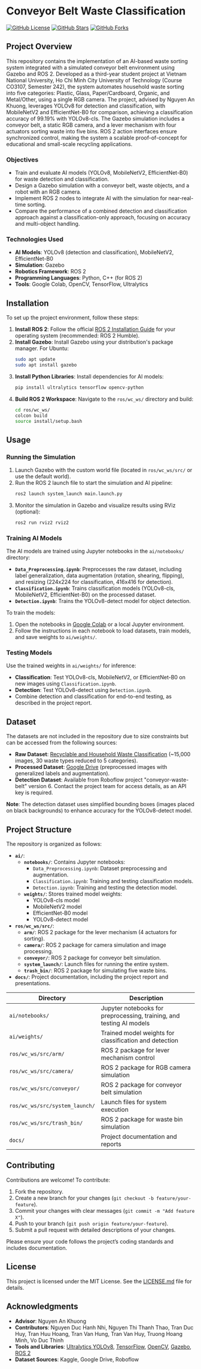 # Conveyor Belt Waste Classification

[![GitHub License](https://img.shields.io/github/license/sjncojnn/Conveyor-Waste-Classification)](LICENSE.md)
[![GitHub Stars](https://img.shields.io/github/stars/sjncojnn/Conveyor-Waste-Classification)](https://github.com/sjncojnn/Conveyor-Waste-Classification/stargazers)
[![GitHub Forks](https://img.shields.io/github/forks/sjncojnn/Conveyor-Waste-Classification)](https://github.com/sjncojnn/Conveyor-Waste-Classification/network)

## Project Overview

This repository contains the implementation of an AI-based waste sorting system integrated with a simulated conveyor belt environment using Gazebo and ROS 2. Developed as a third-year student project at Vietnam National University, Ho Chi Minh City University of Technology (Course CO3107, Semester 242), the system automates household waste sorting into five categories: Plastic, Glass, Paper/Cardboard, Organic, and Metal/Other, using a single RGB camera. The project, advised by Nguyen An Khuong, leverages YOLOv8 for detection and classification, with MobileNetV2 and EfficientNet-B0 for comparison, achieving a classification accuracy of 99.19% with YOLOv8-cls. The Gazebo simulation includes a conveyor belt, a static RGB camera, and a lever mechanism with four actuators sorting waste into five bins. ROS 2 action interfaces ensure synchronized control, making the system a scalable proof-of-concept for educational and small-scale recycling applications.

### Objectives
- Train and evaluate AI models (YOLOv8, MobileNetV2, EfficientNet-B0) for waste detection and classification.
- Design a Gazebo simulation with a conveyor belt, waste objects, and a robot with an RGB camera.
- Implement ROS 2 nodes to integrate AI with the simulation for near-real-time sorting.
- Compare the performance of a combined detection and classification approach against a classification-only approach, focusing on accuracy and multi-object handling.

### Technologies Used
- **AI Models**: YOLOv8 (detection and classification), MobileNetV2, EfficientNet-B0
- **Simulation**: Gazebo
- **Robotics Framework**: ROS 2
- **Programming Languages**: Python, C++ (for ROS 2)
- **Tools**: Google Colab, OpenCV, TensorFlow, Ultralytics

## Installation

To set up the project environment, follow these steps:

1. **Install ROS 2**: Follow the official [ROS 2 Installation Guide](https://docs.ros.org/en/humble/Installation.html) for your operating system (recommended: ROS 2 Humble).
2. **Install Gazebo**: Install Gazebo using your distribution's package manager. For Ubuntu:
   ```bash
   sudo apt update
   sudo apt install gazebo
   ```
3. **Install Python Libraries**: Install dependencies for AI models:
   ```bash
   pip install ultralytics tensorflow opencv-python
   ```
4. **Build ROS 2 Workspace**: Navigate to the `ros/wc_ws/` directory and build:
   ```bash
   cd ros/wc_ws/
   colcon build
   source install/setup.bash
   ```

## Usage

### Running the Simulation
1. Launch Gazebo with the custom world file (located in `ros/wc_ws/src/` or use the default world).
2. Run the ROS 2 launch file to start the simulation and AI pipeline:
   ```bash
   ros2 launch system_launch main.launch.py
   ```
3. Monitor the simulation in Gazebo and visualize results using RViz (optional):
   ```bash
   ros2 run rviz2 rviz2
   ```

### Training AI Models
The AI models are trained using Jupyter notebooks in the `ai/notebooks/` directory:
- **`Data_Preprocessing.ipynb`**: Preprocesses the raw dataset, including label generalization, data augmentation (rotation, shearing, flipping), and resizing (224x224 for classification, 416x416 for detection).
- **`Classification.ipynb`**: Trains classification models (YOLOv8-cls, MobileNetV2, EfficientNet-B0) on the processed dataset.
- **`Detection.ipynb`**: Trains the YOLOv8-detect model for object detection.

To train the models:
1. Open the notebooks in [Google Colab](https://colab.research.google.com/) or a local Jupyter environment.
2. Follow the instructions in each notebook to load datasets, train models, and save weights to `ai/weights/`.

### Testing Models
Use the trained weights in `ai/weights/` for inference:
- **Classification**: Test YOLOv8-cls, MobileNetV2, or EfficientNet-B0 on new images using `Classification.ipynb`.
- **Detection**: Test YOLOv8-detect using `Detection.ipynb`.
- Combine detection and classification for end-to-end testing, as described in the project report.

## Dataset

The datasets are not included in the repository due to size constraints but can be accessed from the following sources:
- **Raw Dataset**: [Recyclable and Household Waste Classification](https://www.kaggle.com/datasets/alistairking/recyclable-and-household-waste-classification) (~15,000 images, 30 waste types reduced to 5 categories).
- **Processed Dataset**: [Google Drive](https://drive.google.com/uc?id=1cwQ3frGJiUEJ1mdCt9GXbIxMDb04hDA2) (preprocessed images with generalized labels and augmentation).
- **Detection Dataset**: Available from Roboflow project "conveyor-waste-belt" version 6. Contact the project team for access details, as an API key is required.

**Note**: The detection dataset uses simplified bounding boxes (images placed on black backgrounds) to enhance accuracy for the YOLOv8-detect model.

## Project Structure

The repository is organized as follows:
- **`ai/`**:
  - **`notebooks/`**: Contains Jupyter notebooks:
    - `Data_Preprocessing.ipynb`: Dataset preprocessing and augmentation.
    - `Classification.ipynb`: Training and testing classification models.
    - `Detection.ipynb`: Training and testing the detection model.
  - **`weights/`**: Stores trained model weights:
    - YOLOv8-cls model
    - MobileNetV2 model
    - EfficientNet-B0 model
    - YOLOv8-detect model
- **`ros/wc_ws/src/`**:
  - **`arm/`**: ROS 2 package for the lever mechanism (4 actuators for sorting).
  - **`camera/`**: ROS 2 package for camera simulation and image processing.
  - **`conveyor/`**: ROS 2 package for conveyor belt simulation.
  - **`system_launch/`**: Launch files for running the entire system.
  - **`trash_bin/`**: ROS 2 package for simulating five waste bins.
- **`docs/`**: Project documentation, including the project report and presentations.

| Directory | Description |
|-----------|-------------|
| `ai/notebooks/` | Jupyter notebooks for preprocessing, training, and testing AI models |
| `ai/weights/` | Trained model weights for classification and detection |
| `ros/wc_ws/src/arm/` | ROS 2 package for lever mechanism control |
| `ros/wc_ws/src/camera/` | ROS 2 package for RGB camera simulation |
| `ros/wc_ws/src/conveyor/` | ROS 2 package for conveyor belt simulation |
| `ros/wc_ws/src/system_launch/` | Launch files for system execution |
| `ros/wc_ws/src/trash_bin/` | ROS 2 package for waste bin simulation |
| `docs/` | Project documentation and reports |

## Contributing

Contributions are welcome! To contribute:
1. Fork the repository.
2. Create a new branch for your changes (`git checkout -b feature/your-feature`).
3. Commit your changes with clear messages (`git commit -m "Add feature X"`).
4. Push to your branch (`git push origin feature/your-feature`).
5. Submit a pull request with detailed descriptions of your changes.

Please ensure your code follows the project’s coding standards and includes documentation.

## License

This project is licensed under the MIT License. See the [LICENSE.md](LICENSE.md) file for details.

## Acknowledgments

- **Advisor**: Nguyen An Khuong
- **Contributors**: Nguyen Duc Hanh Nhi, Nguyen Thi Thanh Thao, Tran Duc Huy, Tran Huu Hoang, Tran Van Hung, Tran Van Huy, Truong Hoang Minh, Vo Duc Thinh
- **Tools and Libraries**: [Ultralytics YOLOv8](https://docs.ultralytics.com/), [TensorFlow](https://www.tensorflow.org/), [OpenCV](https://opencv.org/), [Gazebo](http://gazebosim.org/), [ROS 2](https://docs.ros.org/en/humble/)
- **Dataset Sources**: Kaggle, Google Drive, Roboflow
